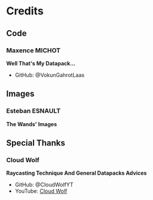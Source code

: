 # Credits

## Code

### Maxence MICHOT

**Well That's My Datapack...**

* GitHub: @VokunGahrotLaas


## Images

### Esteban ESNAULT

**The Wands' Images**


## Special Thanks

### Cloud Wolf

**Raycasting Technique And General Datapacks Advices**

* GitHub: @CloudWolfYT
* YouTube: [Cloud Wolf](https://www.youtube.com/channel/UCZnBqVITQ0dloqUU0fGxY3g)
